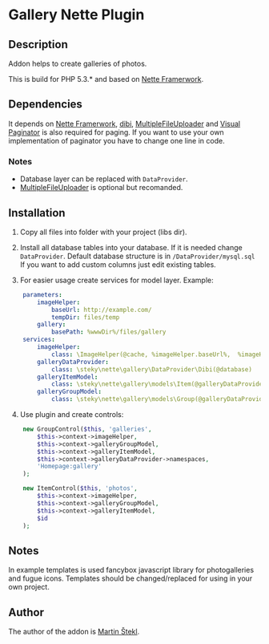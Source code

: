 # Gallery Nette Plugin

## Description

Addon helps to create galleries of photos.

This is build for PHP 5.3.* and based on [Nette Framerwork](https://github.com/nette/nette).

## Dependencies

It depends on [Nette Framerwork](https://github.com/nette/nette), [dibi](https://github.com/dg/dibi),
[MultipleFileUploader](http://addons.nette.org/cs/multiplefileupload) and
[Visual Paginator](http://addons.nette.org/cs/visualpaginator) is also required for paging. If you want to use
your own implementation of paginator you have to change one line in code.

### Notes

* Database layer can be replaced with ```DataProvider```.
* [MultipleFileUploader](http://addons.nette.org/cs/multiplefileupload) is optional but recomanded.

## Installation

1. Copy all files into folder with your project (libs dir).

2. Install all database tables into your database. If it is needed change ```DataProvider```.
   Default database structure is in ```/DataProvider/mysql.sql```
   If you want to add custom columns just edit existing tables.

3. For easier usage create services for model layer.
    Example:
```yaml
    parameters:
        imageHelper:
            baseUrl: http://example.com/
            tempDir: files/temp
        gallery:
            basePath: %wwwDir%/files/gallery
    services:
        imageHelper:
            class: \ImageHelper(@cache, %imageHelper.baseUrl%,  %imageHelper.tempDir%)
        galleryDataProvider:
            class: \steky\nette\gallery\DataProvider\Dibi(@database)
        galleryItemModel:
            class: \steky\nette\gallery\models\Item(@galleryDataProvider, %gallery.basePath%)
        galleryGroupModel:
            class: \steky\nette\gallery\models\Group(@galleryDataProvider, %gallery.basePath%)
```

4. Use plugin and create controls:
```php
    new GroupControl($this, 'galleries',
        $this->context->imageHelper,
        $this->context->galleryGroupModel,
        $this->context->galleryItemModel,
        $this->context->galleryDataProvider->namespaces,
        'Homepage:gallery'
    );
```
```php
    new ItemControl($this, 'photos',
        $this->context->imageHelper,
        $this->context->galleryGroupModel,
        $this->context->galleryItemModel,
        $id
    );
```

## Notes

In example templates is used fancybox javascript library for photogalleries and
fugue icons. Templates should be changed/replaced for using in your own project.

## Author

The author of the addon is [Martin Štekl](mailto:martin.stekl@gmail.com).
